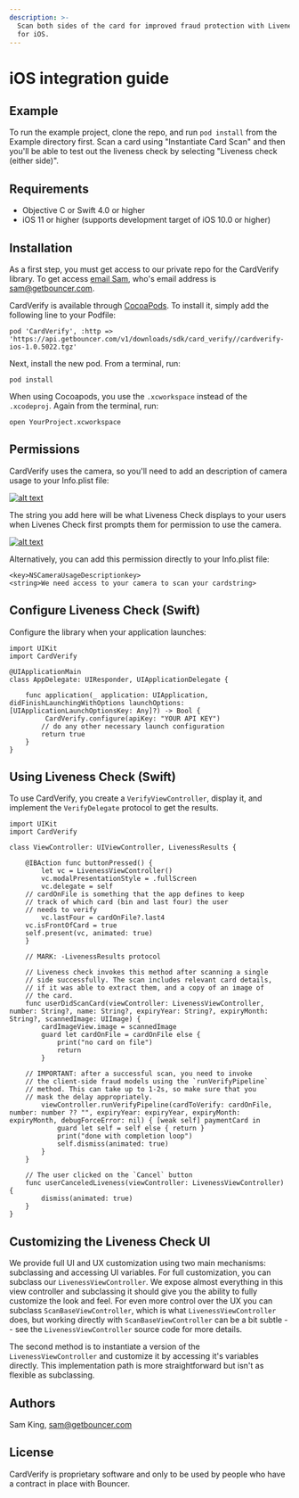 ```yaml
---
description: >-
  Scan both sides of the card for improved fraud protection with Liveness Check
  for iOS.
---
```


# iOS integration guide

## Example

To run the example project, clone the repo, and run `pod install` from the Example directory first. Scan a card using "Instantiate Card Scan" and then you'll be able to test out the liveness check by selecting "Liveness check \(either side\)".

## Requirements

* Objective C or Swift 4.0 or higher
* iOS 11 or higher \(supports development target of iOS 10.0 or higher\)

## Installation

As a first step, you must get access to our private repo for the CardVerify library. To get access [email Sam](mailto:sam@getbouncer.com), who's email address is [sam@getbouncer.com](mailto:sam@getbouncer.com).

CardVerify is available through [CocoaPods](https://cocoapods.org/). To install it, simply add the following line to your Podfile:

```text
pod 'CardVerify', :http => 'https://api.getbouncer.com/v1/downloads/sdk/card_verify//cardverify-ios-1.0.5022.tgz'
```

Next, install the new pod. From a terminal, run:

```text
pod install
```

When using Cocoapods, you use the `.xcworkspace` instead of the `.xcodeproj`. Again from the terminal, run:

```text
open YourProject.xcworkspace
```

## Permissions

CardVerify uses the camera, so you'll need to add an description of camera usage to your Info.plist file:

[![alt text](https://github.com/getbouncer/cardscan-ios/raw/master/Info.plist.camera.png)](https://github.com/getbouncer/cardscan-ios/raw/master/Info.plist.camera.png)

The string you add here will be what Liveness Check displays to your users when Livenes Check first prompts them for permission to use the camera.

[![alt text](https://github.com/getbouncer/cardscan-ios/raw/master/camera_prompt.png)](https://github.com/getbouncer/cardscan-ios/raw/master/camera_prompt.png)

Alternatively, you can add this permission directly to your Info.plist file:

```text
<key>NSCameraUsageDescriptionkey>
<string>We need access to your camera to scan your cardstring>
```

## Configure Liveness Check \(Swift\)

Configure the library when your application launches:

```text
import UIKit
import CardVerify

@UIApplicationMain
class AppDelegate: UIResponder, UIApplicationDelegate {

    func application(_ application: UIApplication, didFinishLaunchingWithOptions launchOptions: [UIApplicationLaunchOptionsKey: Any]?) -> Bool {
    	 CardVerify.configure(apiKey: "YOUR API KEY") 
        // do any other necessary launch configuration
        return true
    }
}
```

## Using Liveness Check \(Swift\)

To use CardVerify, you create a `VerifyViewController`, display it, and implement the `VerifyDelegate` protocol to get the results.

```text
import UIKit
import CardVerify

class ViewController: UIViewController, LivenessResults {
    
    @IBAction func buttonPressed() {
        let vc = LivenessViewController()
        vc.modalPresentationStyle = .fullScreen
        vc.delegate = self
	// cardOnFile is something that the app defines to keep
	// track of which card (bin and last four) the user
	// needs to verify
        vc.lastFour = cardOnFile?.last4
	vc.isFrontOfCard = true
	self.present(vc, animated: true)
    }

    // MARK: -LivenessResults protocol

    // Liveness check invokes this method after scanning a single
    // side successfully. The scan includes relevant card details,
    // if it was able to extract them, and a copy of an image of
    // the card.
    func userDidScanCard(viewController: LivenessViewController, number: String?, name: String?, expiryYear: String?, expiryMonth: String?, scannedImage: UIImage) {
        cardImageView.image = scannedImage
        guard let cardOnFile = cardOnFile else {
            print("no card on file")
            return
        }

	// IMPORTANT: after a successful scan, you need to invoke
	// the client-side fraud models using the `runVerifyPipeline`
	// method. This can take up to 1-2s, so make sure that you
	// mask the delay appropriately.
        viewController.runVerifyPipeline(cardToVerify: cardOnFile, number: number ?? "", expiryYear: expiryYear, expiryMonth: expiryMonth, debugForceError: nil) { [weak self] paymentCard in
            guard let self = self else { return }
            print("done with completion loop")
            self.dismiss(animated: true)
        }
    }

    // The user clicked on the `Cancel` button
    func userCanceledLiveness(viewController: LivenessViewController) {
        dismiss(animated: true)
    }
}
```

## Customizing the Liveness Check UI

We provide full UI and UX customization using two main mechanisms: subclassing and accessing UI variables. For full customization, you can subclass our `LivenessViewController`. We expose almost everything in this view controller and subclassing it should give you the ability to fully customize the look and feel. For even more control over the UX you can subclass `ScanBaseViewController`, which is what `LivenessViewController` does, but working directly with `ScanBaseViewController` can be a bit subtle -- see the `LivenessViewController` source code for more details.

The second method is to instantiate a version of the `LivenessViewController` and customize it by accessing it's variables directly. This implementation path is more straightforward but isn't as flexible as subclassing.

## Authors

Sam King, [sam@getbouncer.com](mailto:sam@getbouncer.com)

## License

CardVerify is proprietary software and only to be used by people who have a contract in place with Bouncer.

